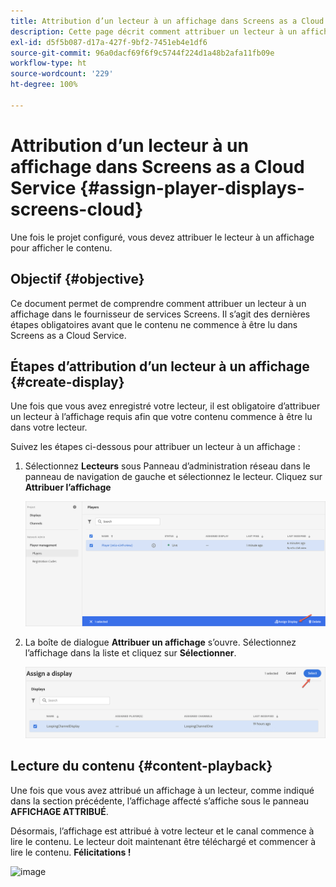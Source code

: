 ```yaml
---
title: Attribution d’un lecteur à un affichage dans Screens as a Cloud Service
description: Cette page décrit comment attribuer un lecteur à un affichage dans Screens as a Cloud Service.
exl-id: d5f5b087-d17a-427f-9bf2-7451eb4e1df6
source-git-commit: 96a0dacf69f6f9c5744f224d1a48b2afa11fb09e
workflow-type: ht
source-wordcount: '229'
ht-degree: 100%

---
```


# Attribution d’un lecteur à un affichage dans Screens as a Cloud Service {#assign-player-displays-screens-cloud}

Une fois le projet configuré, vous devez attribuer le lecteur à un affichage pour afficher le contenu.

## Objectif {#objective}

Ce document permet de comprendre comment attribuer un lecteur à un affichage dans le fournisseur de services Screens. Il s’agit des dernières étapes obligatoires avant que le contenu ne commence à être lu dans Screens as a Cloud Service.

## Étapes d’attribution d’un lecteur à un affichage {#create-display}

Une fois que vous avez enregistré votre lecteur, il est obligatoire d’attribuer un lecteur à l’affichage requis afin que votre contenu commence à être lu dans votre lecteur.

Suivez les étapes ci-dessous pour attribuer un lecteur à un affichage :

1. Sélectionnez **Lecteurs** sous Panneau d’administration réseau dans le panneau de navigation de gauche et sélectionnez le lecteur. Cliquez sur **Attribuer l’affichage**

   ![image](/help/screens-cloud/assets/player/register-player7.png)

1. La boîte de dialogue **Attribuer un affichage** s’ouvre. Sélectionnez l’affichage dans la liste et cliquez sur **Sélectionner**.

   ![image](/help/screens-cloud/assets/player/register-player8.png)

## Lecture du contenu {#content-playback}

Une fois que vous avez attribué un affichage à un lecteur, comme indiqué dans la section précédente, l’affichage affecté s’affiche sous le panneau **AFFICHAGE ATTRIBUÉ**.

Désormais, l’affichage est attribué à votre lecteur et le canal commence à lire le contenu. Le lecteur doit maintenant être téléchargé et commencer à lire le contenu. **Félicitations !**

![image](/help/screens-cloud/assets/player/output.gif)
